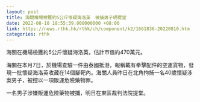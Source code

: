 ```yaml
---
layout: post
title: 海關機場檢獲約5公斤懷疑海洛英　被捕男子明提堂
date: 2022-08-10 18:55:39.000000000 +08:00
link: https://news.rthk.hk/rthk/ch/component/k2/1661836-20220810.htm
categories: rthk
---
```


海關在機場檢獲約5公斤懷疑海洛英，估計市值約470萬元。

海關在本月7日，於機場查驗一件由泰國抵港，報稱載有拳擊配件的空運貨物，發現一批懷疑海洛英收藏在14個腳靶內。海關人員昨日在北角拘捕一名40歲懷疑涉案男子，被控以一項販運危險藥物罪。

一名男子涉嫌販運危險藥物被捕，明日在東區裁判法院提堂。
